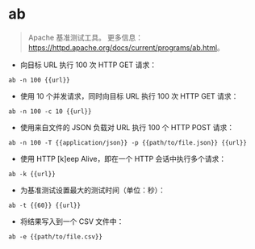 # ab

> Apache 基准测试工具。
> 更多信息：<https://httpd.apache.org/docs/current/programs/ab.html>。

- 向目标 URL 执行 100 次 HTTP GET 请求：

`ab -n 100 {{url}}`

- 使用 10 个并发请求，同时向目标 URL 执行 100 次 HTTP GET 请求：

`ab -n 100 -c 10 {{url}}`

- 使用来自文件的 JSON 负载对 URL 执行 100 个 HTTP POST 请求：

`ab -n 100 -T {{application/json}} -p {{path/to/file.json}} {{url}}`

- 使用 HTTP [k]eep Alive，即在一个 HTTP 会话中执行多个请求：

`ab -k {{url}}`

- 为基准测试设置最大的测试时间（单位：秒）：

`ab -t {{60}} {{url}}`

- 将结果写入到一个 CSV 文件中：

`ab -e {{path/to/file.csv}}`
